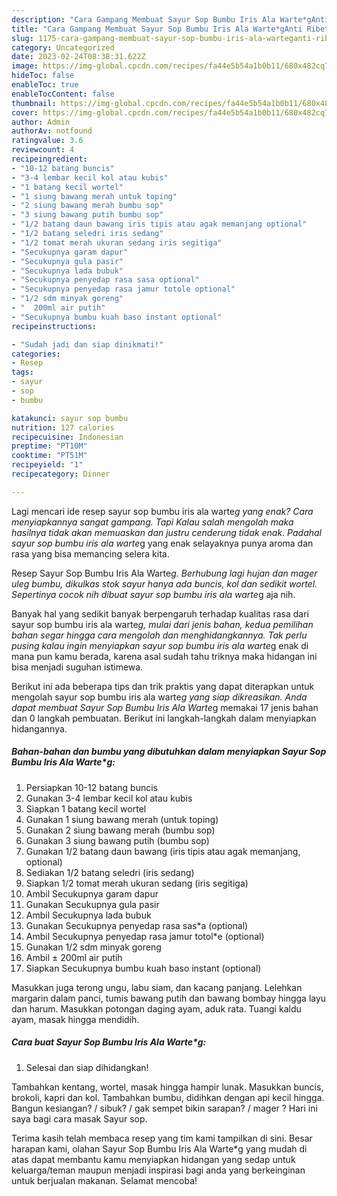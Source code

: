 ```yaml
---
description: "Cara Gampang Membuat Sayur Sop Bumbu Iris Ala Warte*gAnti Ribet"
title: "Cara Gampang Membuat Sayur Sop Bumbu Iris Ala Warte*gAnti Ribet"
slug: 1175-cara-gampang-membuat-sayur-sop-bumbu-iris-ala-warteganti-ribet
category: Uncategorized
date: 2023-02-24T08:38:31.622Z
image: https://img-global.cpcdn.com/recipes/fa44e5b54a1b0b11/680x482cq70/sayur-sop-bumbu-iris-ala-warteg-foto-resep-utama.jpg
hideToc: false
enableToc: true
enableTocContent: false
thumbnail: https://img-global.cpcdn.com/recipes/fa44e5b54a1b0b11/680x482cq70/sayur-sop-bumbu-iris-ala-warteg-foto-resep-utama.jpg
cover: https://img-global.cpcdn.com/recipes/fa44e5b54a1b0b11/680x482cq70/sayur-sop-bumbu-iris-ala-warteg-foto-resep-utama.jpg
author: Admin
authorAv: notfound
ratingvalue: 3.6
reviewcount: 4
recipeingredient:
- "10-12 batang buncis"
- "3-4 lembar kecil kol atau kubis"
- "1 batang kecil wortel"
- "1 siung bawang merah untuk toping"
- "2 siung bawang merah bumbu sop"
- "3 siung bawang putih bumbu sop"
- "1/2 batang daun bawang iris tipis atau agak memanjang optional"
- "1/2 batang seledri iris sedang"
- "1/2 tomat merah ukuran sedang iris segitiga"
- "Secukupnya garam dapur"
- "Secukupnya gula pasir"
- "Secukupnya lada bubuk"
- "Secukupnya penyedap rasa sasa optional"
- "Secukupnya penyedap rasa jamur totole optional"
- "1/2 sdm minyak goreng"
- "  200ml air putih"
- "Secukupnya bumbu kuah baso instant optional"
recipeinstructions:

- "Sudah jadi dan siap dinikmati!"
categories:
- Resep
tags:
- sayur
- sop
- bumbu

katakunci: sayur sop bumbu 
nutrition: 127 calories
recipecuisine: Indonesian
preptime: "PT10M"
cooktime: "PT51M"
recipeyield: "1"
recipecategory: Dinner

---
```



Lagi mencari ide resep sayur sop bumbu iris ala warte*g yang enak? Cara menyiapkannya sangat gampang. Tapi Kalau salah mengolah maka hasilnya tidak akan memuaskan dan justru cenderung tidak enak. Padahal sayur sop bumbu iris ala warte*g yang enak selayaknya punya aroma dan rasa yang bisa memancing selera kita.


Resep Sayur Sop Bumbu Iris Ala Warte*g. Berhubung lagi hujan dan mager uleg bumbu, dikulkas stok sayur hanya ada buncis, kol dan sedikit wortel. Sepertinya cocok nih dibuat sayur sop bumbu iris ala warte*g aja nih.

Banyak hal yang sedikit banyak berpengaruh terhadap kualitas rasa dari sayur sop bumbu iris ala warte*g, mulai dari jenis bahan, kedua pemilihan bahan segar hingga cara mengolah dan menghidangkannya. Tak perlu pusing kalau ingin menyiapkan sayur sop bumbu iris ala warte*g enak di mana pun kamu berada, karena asal sudah tahu triknya maka hidangan ini bisa menjadi suguhan istimewa.


Berikut ini ada beberapa tips dan trik praktis yang dapat diterapkan untuk mengolah sayur sop bumbu iris ala warte*g yang siap dikreasikan. Anda dapat membuat Sayur Sop Bumbu Iris Ala Warte*g memakai 17 jenis bahan dan 0 langkah pembuatan. Berikut ini langkah-langkah dalam menyiapkan hidangannya.

<!--inarticleads1-->

##### Bahan-bahan dan bumbu yang dibutuhkan dalam menyiapkan Sayur Sop Bumbu Iris Ala Warte*g:

1. Persiapkan 10-12 batang buncis
1. Gunakan 3-4 lembar kecil kol atau kubis
1. Siapkan 1 batang kecil wortel
1. Gunakan 1 siung bawang merah (untuk toping)
1. Gunakan 2 siung bawang merah (bumbu sop)
1. Gunakan 3 siung bawang putih (bumbu sop)
1. Gunakan 1/2 batang daun bawang (iris tipis atau agak memanjang, optional)
1. Sediakan 1/2 batang seledri (iris sedang)
1. Siapkan 1/2 tomat merah ukuran sedang (iris segitiga)
1. Ambil Secukupnya garam dapur
1. Gunakan Secukupnya gula pasir
1. Ambil Secukupnya lada bubuk
1. Gunakan Secukupnya penyedap rasa sas*a (optional)
1. Ambil Secukupnya penyedap rasa jamur totol*e (optional)
1. Gunakan 1/2 sdm minyak goreng
1. Ambil  ± 200ml air putih
1. Siapkan Secukupnya bumbu kuah baso instant (optional)


Masukkan juga terong ungu, labu siam, dan kacang panjang. Lelehkan margarin dalam panci, tumis bawang putih dan bawang bombay hingga layu dan harum. Masukkan potongan daging ayam, aduk rata. Tuangi kaldu ayam, masak hingga mendidih. 

<!--inarticleads2-->

##### Cara buat Sayur Sop Bumbu Iris Ala Warte*g:


1. Selesai dan siap dihidangkan!

Tambahkan kentang, wortel, masak hingga hampir lunak. Masukkan buncis, brokoli, kapri dan kol. Tambahkan bumbu, didihkan dengan api kecil hingga. Bangun kesiangan? / sibuk? / gak sempet bikin sarapan? / mager ? Hari ini saya bagi cara masak Sayur sop. 

Terima kasih telah membaca resep yang tim kami tampilkan di sini. Besar harapan kami, olahan Sayur Sop Bumbu Iris Ala Warte*g yang mudah di atas dapat membantu kamu menyiapkan hidangan yang sedap untuk keluarga/teman maupun menjadi inspirasi bagi anda yang berkeinginan untuk berjualan makanan. Selamat mencoba!
